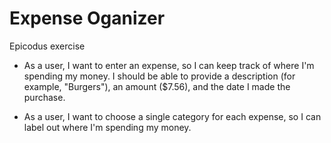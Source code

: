 Expense Oganizer
================

Epicodus exercise

* As a user, I want to enter an expense, so I can keep track of where I'm spending my money. I should be able to provide a description (for example, "Burgers"), an amount ($7.56), and the date I made the purchase.

* As a user, I want to choose a single category for each expense, so I can label out where I'm spending my money.
